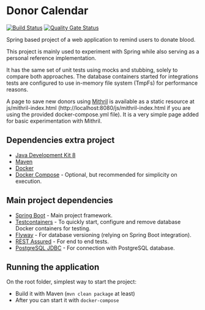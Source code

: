 # Donor Calendar

[![Build Status](https://travis-ci.org/taizel/donor-calendar.svg?branch=master)](https://travis-ci.org/taizel/donor-calendar)
[![Quality Gate Status](https://sonarcloud.io/api/project_badges/measure?project=donor-calendar&metric=alert_status)](https://sonarcloud.io/dashboard?id=donor-calendar)

Spring based project of a web application to remind users to donate blood.

This project is mainly used to experiment with Spring while also serving as a personal reference implementation.

It has the same set of unit tests using mocks and stubbing, solely to compare both approaches. The database containers started for integrations tests are configured to use in-memory file system (TmpFs) for performance reasons.

A page to save new donors using [Mithril](https://mithril.js.org/) is available as a static resource at js/mithril-index.html (http://localhost:8080/js/mithril-index.html if you are using the provided docker-compose.yml file). It is a very simple page added for basic experimentation with Mithril.  

## Dependencies extra project
- [Java Development Kit 8](https://openjdk.java.net/projects/jdk8) 
- [Maven](https://maven.apache.org)
- [Docker](https://www.docker.com)
- [Docker Compose](https://github.com/docker/compose) - Optional, but recommended for simplicity on execution.

## Main project dependencies
- [Spring Boot](https://spring.io/projects/spring-boot) - Main project framework.
- [Testcontainers](https://www.testcontainers.org) - To quickly start, configure and remove database Docker containers for testing.
- [Flyway](https://flywaydb.org/documentation/plugins/springboot) - For database versioning (relying on Spring Boot integration).
- [REST Assured](http://rest-assured.io) - For end to end tests.
- [PostgreSQL JDBC](https://jdbc.postgresql.org/) - For connection with PostgreSQL database.

## Running the application
On the root folder, simplest way to start the project:
- Build it with Maven (`mvn clean package` at least)
- After you can start it with `docker-compose`
